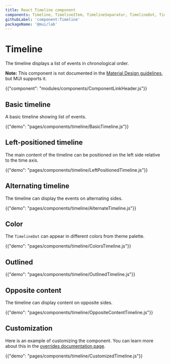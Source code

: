 ```yaml
---
title: React Timeline component
components: Timeline, TimelineItem, TimelineSeparator, TimelineDot, TimelineConnector, TimelineContent, TimelineOppositeContent
githubLabel: 'component:Timeline'
packageName: '@mui/lab'
---
```


# Timeline

<p class="description">The timeline displays a list of events in chronological order.</p>

**Note:** This component is not documented in the [Material Design guidelines](https://material.io/), but MUI supports it.

{{"component": "modules/components/ComponentLinkHeader.js"}}

## Basic timeline

A basic timeline showing list of events.

{{"demo": "pages/components/timeline/BasicTimeline.js"}}

## Left-positioned timeline

The main content of the timeline can be positioned on the left side relative to the time axis.

{{"demo": "pages/components/timeline/LeftPositionedTimeline.js"}}

## Alternating timeline

The timeline can display the events on alternating sides.

{{"demo": "pages/components/timeline/AlternateTimeline.js"}}

## Color

The `TimelineDot` can appear in different colors from theme palette.

{{"demo": "pages/components/timeline/ColorsTimeline.js"}}

## Outlined

{{"demo": "pages/components/timeline/OutlinedTimeline.js"}}

## Opposite content

The timeline can display content on opposite sides.

{{"demo": "pages/components/timeline/OppositeContentTimeline.js"}}

## Customization

Here is an example of customizing the component.
You can learn more about this in the [overrides documentation page](/customization/how-to-customize/).

{{"demo": "pages/components/timeline/CustomizedTimeline.js"}}
